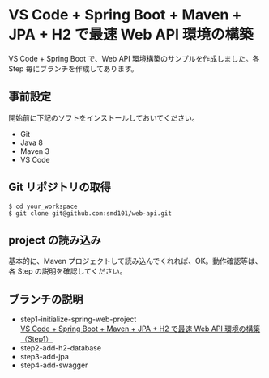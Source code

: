 VS Code + Spring Boot + Maven + JPA + H2 で最速 Web API 環境の構築
==========================
VS Code + Spring Boot で、Web API 環境構築のサンプルを作成しました。各 Step 毎にブランチを作成してあります。


事前設定
--------
開始前に下記のソフトをインストールしておいてください。
* Git
* Java 8
* Maven 3
* VS Code


Git リポジトリの取得
--------------------
```
$ cd your_workspace
$ git clone git@github.com:smd101/web-api.git
```


project の読み込み
------------------
基本的に、Maven プロジェクトして読み込んでくれれば、OK。動作確認等は、各 Step の説明を確認してください。

ブランチの説明
--------------
- step1-initialize-spring-web-project  
  [VS Code + Spring Boot + Maven + JPA + H2 で最速 Web API 環境の構築（Step1）](http://kusamakura.hatenablog.com/entry/vscode_springboot_maven_jpa_h2_webapi_step1)
- step2-add-h2-database
- step3-add-jpa
- step4-add-swagger
